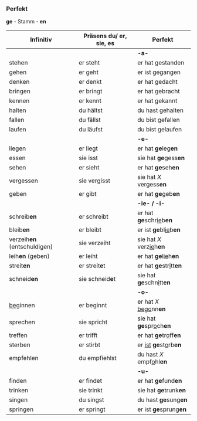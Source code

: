 ### Perfekt

**ge** - Stamm - **en**  

| Infinitiv                     | Präsens du/ er, sie, es | Perfekt                                |
| ----------------------------- | ----------------------- | -------------------------------------- |
|                               |                         | **-a-**                                |
| stehen                        | er steht                | er hat gestanden                       |
| gehen                         | er geht                 | er ist gegangen                        |
| denken                        | er denkt                | er hat gedacht                         |
| bringen                       | er bringt               | er hat gebracht                        |
| kennen                        | er kennt                | er hat gekannt                         |
| halten                        | du hältst               | du hast gehalten                       |
| fallen                        | du fällst               | du bist gefallen                       |
| laufen                        | du läufst               | du bist gelaufen                       |
|                               |                         | **-e-**                                |
| liegen                        | er liegt                | er hat **ge**leg**en**                 |
| essen                         | sie isst                | sie hat **ge**gess**en**               |
| sehen                         | er sieht                | er hat **ge**seh**en**                 |
| vergessen                     | sie vergisst            | sie hat *X* vergess**en**              |
| geben                         | er gibt                 | er hat **ge**geb**en**                 |
|                               |                         | **-ie- / -i-**                         |
| schreib**en**                 | er schreibt             | er hat **ge**schr<u>ie</u>b**en**      |
| bleib**en**                   | er bleibt               | er ist **ge**bl<u>ie</u>b**en**        |
| verzeih**en** (entschuldigen) | sie verzeiht            | sie hat *X* verz<u>ie</u>h**en**       |
| leih**en** (geben)            | er leiht                | er hat **ge**l<u>ie</u>h**en**         |
| streit**en**                  | er streit**e**t         | er hat **ge**str<u>i</u>tt**en**       |
| schneid**en**                 | sie schneid**e**t       | sie hat **ge**schn<u>i</u>tt**en**     |
|                               |                         | **-o-**                                |
| <u>be</u>ginnen               | er beginnt              | er hat *X* <u>be</u>g<u>o</u>nn**en**  |
| sprechen                      | sie spricht             | sie hat **ge**spr<u>o</u>ch**en**      |
| treffen                       | er trifft               | er hat **ge**tr<u>o</u>ff**en**        |
| sterben                       | er stirbt               | er <u>ist</u> **ge**st<u>o</u>rb**en** |
| empfehlen                     | du empfiehlst           | du hast *X* empf<u>o</u>hl**en**       |
|                               |                         | **-u-**                                |
| finden                        | er findet               | er hat **ge**fund**en**                |
| trinken                       | sie trinkt              | sie hat **ge**trunk**en**              |
| singen                        | du singst               | du hast **ge**sung**en**               |
| springen                      | er springt              | er ist **ge**sprung**en**              |

